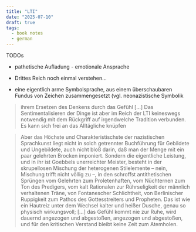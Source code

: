 ```yaml
---
title: "LTI"
date: "2025-07-10"
draft: true
tags:
  - book notes
  - german
---
```


TODOs

- pathetische Aufladung - emotionale Ansprache

- Drittes Reich noch einmal verstehen...

- eine eigentlich arme Symbolsprache, aus einem überschaubaren Fundus von Zeichen zusammengesetzt (vgl. neonazistische Symbolik

> ihrem Ersetzen des Denkens durch das Gefühl [...] Das Sentimentalisieren der Dinge ist aber im Reich der LTI keineswegs notwendig mit dem Rückgriff auf irgendwelche Tradition verbunden. Es kann sich frei an das Alltägliche knüpfen

> Aber das Höchste und Charakteristischste der nazistischen Sprachkunst liegt nicht in solch getrennter Buchführung für Gebildete und Ungebildete, auch nicht bloß darin, daß man der Menge mit ein paar gelehrten Brocken imponiert. Sondern die eigentliche Leistung, und in ihr ist Goebbels unerreichter Meister, besteht in der skrupellosen Mischung der heterogenen Stilelemente – nein, Mischung trifft nicht völlig zu –, in den schroffst antithetischen Sprüngen vom Gelehrten zum Proletenhaften, vom Nüchternen zum Ton des Predigers, vom kalt Rationalen zur Rührseligkeit der männlich verhaltenen Träne, von Fontanescher Schlichtheit, von Berlinischer Ruppigkeit zum Pathos des Gottesstreiters und Propheten. Das ist wie ein Hautreiz unter dem Wechsel kalter und heißer Dusche, genau so physisch wirkungsvoll; [...] das Gefühl kommt nie zur Ruhe, wird dauernd angezogen und abgestoßen, angezogen und abgestoßen, und für den kritischen Verstand bleibt keine Zeit zum Atemholen.

